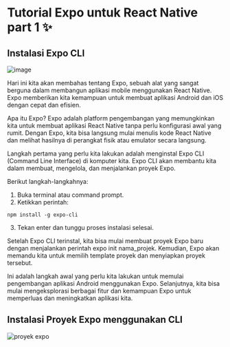 # Tutorial Expo untuk React Native part 1 ✨

## Instalasi Expo CLI

![image](https://github.com/Ladybert/ReactNative-Expo-Tutorial-Part-1/assets/137638007/2a0bde07-d5e2-4a7c-88f3-a27321000aba)

Hari ini kita akan membahas tentang Expo, sebuah alat yang sangat berguna dalam membangun aplikasi mobile menggunakan React Native. Expo memberikan kita kemampuan untuk membuat aplikasi Android dan iOS dengan cepat dan efisien.

Apa itu Expo? Expo adalah platform pengembangan yang memungkinkan kita untuk membuat aplikasi React Native tanpa perlu konfigurasi awal yang rumit. Dengan Expo, kita bisa langsung mulai menulis kode React Native dan melihat hasilnya di perangkat fisik atau emulator secara langsung.

Langkah pertama yang perlu kita lakukan adalah menginstal Expo CLI (Command Line Interface) di komputer kita. Expo CLI akan membantu kita dalam membuat, mengelola, dan menjalankan proyek Expo.

Berikut langkah-langkahnya:

1. Buka terminal atau command prompt.
2. Ketikkan perintah:
```cli
npm install -g expo-cli
``` 
3. Tekan enter dan tunggu proses instalasi selesai.

Setelah Expo CLI terinstal, kita bisa mulai membuat proyek Expo baru dengan menjalankan perintah expo init nama_projek. Kemudian, Expo akan memandu kita untuk memilih template proyek dan menyiapkan proyek tersebut.

Ini adalah langkah awal yang perlu kita lakukan untuk memulai pengembangan aplikasi Android menggunakan Expo. Selanjutnya, kita bisa mulai mengeksplorasi berbagai fitur dan kemampuan Expo untuk memperluas dan meningkatkan aplikasi kita.


## Instalasi Proyek Expo menggunakan CLI


![proyek expo](https://github.com/Ladybert/ReactNative-Expo-Tutorial-Part-1/assets/137638007/09024e9c-5f0e-4390-8305-423d8280b656)






